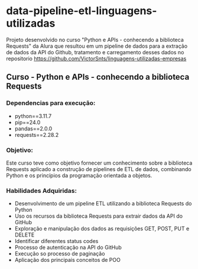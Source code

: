 # data-pipeline-etl-linguagens-utilizadas
Projeto desenvolvido no curso "Python e APIs - conhecendo a biblioteca Requests" da Alura que resultou em um pipeline de dados para a extração de dados da API do Github, tratamento e carregamento desses dados no repositorio https://github.com/VictorSnts/linguagens-utilizadas-empresas

## Curso - Python e APIs - conhecendo a biblioteca Requests
### Dependencias para  execução:
   - python==3.11.7
   - pip==24.0
   - pandas==2.0.0
   - requests==2.28.2

### Objetivo:
Este curso teve como objetivo fornecer um conhecimento sobre a biblioteca Requests aplicado a construção de pipelines de ETL de dados, combinando Python e os princípios da programação orientada a objetos.

### Habilidades Adquiridas:
   - Desenvolvimento de um pipeline ETL utilizando a biblioteca Requests do Python
   - Uso os recursos da biblioteca Requests para extrair dados da API do GitHub
   - Exploração e manipulação dos dados as requisições GET, POST, PUT e DELETE
   - Identificar diferentes status codes
   - Processo de autenticação na API do GitHub
   - Execução so processo de paginação
   - Aplicação dos principais conceitos de POO
